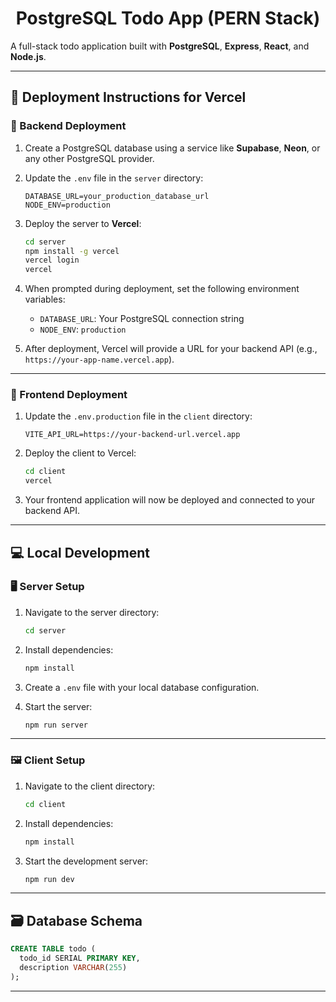 
<h1 align="center">PostgreSQL Todo App (PERN Stack)</h1>

A full-stack todo application built with **PostgreSQL**, **Express**, **React**, and **Node.js**.

---

## 🚀 Deployment Instructions for Vercel

### 🔧 Backend Deployment

1. Create a PostgreSQL database using a service like **Supabase**, **Neon**, or any other PostgreSQL provider.

2. Update the `.env` file in the `server` directory:
   ```env
   DATABASE_URL=your_production_database_url
   NODE_ENV=production
   ```

3. Deploy the server to **Vercel**:
   ```bash
   cd server
   npm install -g vercel
   vercel login
   vercel
   ```

4. When prompted during deployment, set the following environment variables:
   - `DATABASE_URL`: Your PostgreSQL connection string
   - `NODE_ENV`: `production`

5. After deployment, Vercel will provide a URL for your backend API (e.g., `https://your-app-name.vercel.app`).

---

### 🎨 Frontend Deployment

1. Update the `.env.production` file in the `client` directory:
   ```env
   VITE_API_URL=https://your-backend-url.vercel.app
   ```

2. Deploy the client to Vercel:
   ```bash
   cd client
   vercel
   ```

3. Your frontend application will now be deployed and connected to your backend API.

---

## 💻 Local Development

### 🖥 Server Setup

1. Navigate to the server directory:
   ```bash
   cd server
   ```

2. Install dependencies:
   ```bash
   npm install
   ```

3. Create a `.env` file with your local database configuration.

4. Start the server:
   ```bash
   npm run server
   ```

---

### 🖼 Client Setup

1. Navigate to the client directory:
   ```bash
   cd client
   ```

2. Install dependencies:
   ```bash
   npm install
   ```

3. Start the development server:
   ```bash
   npm run dev
   ```

---

## 🗃 Database Schema

```sql
CREATE TABLE todo (
  todo_id SERIAL PRIMARY KEY,
  description VARCHAR(255)
);
```

---
